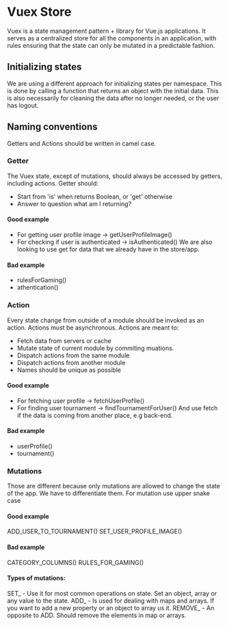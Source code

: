 # Vuex Store
Vuex is a state management pattern + library for Vue.js applications. It serves as a centralized store for all the components in an application, with rules ensuring that the state can only be mutated in a predictable fashion.

## Initializing states
We are using a different approach for initializing states per namespace. This is done by calling a function that returns an object with the initial data. 
This is also necessarily for cleaning the data after no longer needed, or the user has logout.

## Naming conventions
Getters and Actions should be written in camel case.

### Getter
The Vuex state, except of mutations, should always be accessed by getters, including actions. Getter should:
- Start from 'is' when returns Boolean, or 'get' otherwise
- Answer to question what am I returning?

#### Good example
- For getting user profile image -> getUserProfileImage() 
- For checking if user is authenticated -> isAuthenticated()
We are also looking to use get for data that we already have in the store/app.

#### Bad example
- rulesForGaming()
- athentication()


### Action
Every state change from outside of a module should be invoked as an action. Actions must be asynchronous. Actions are meant to:
- Fetch data from servers or cache
- Mutate state of current module by commiting muations.
- Dispatch actions from the same module
- Dispatch actions from another module
- Names should be unique as possible

#### Good example
- For fetching user profile -> fetchUserProfile() 
- For finding user tournament -> findTournamentForUser()
And use fetch if the data is coming from another place, e.g back-end.

#### Bad example
- userProfile()
- tournament()


### Mutations
Those are different because only mutations are allowed to change the state of the app. We have to differentiate them.
For mutation use upper snake case

#### Good example
ADD_USER_TO_TOURNAMENT()
SET_USER_PROFILE_IMAGE()

#### Bad example
CATEGORY_COLUMNS()
RULES_FOR_GAMING()

#### Types of mutations:
SET_ - Use it for most common operations on state. Set an object, array or any value to the state. 
ADD_ - Is used for dealing with maps and arrays. If you want to add a new property or an object to array us it.
REMOVE_ - An opposite to ADD. Should remove the elements in map or arrays.
